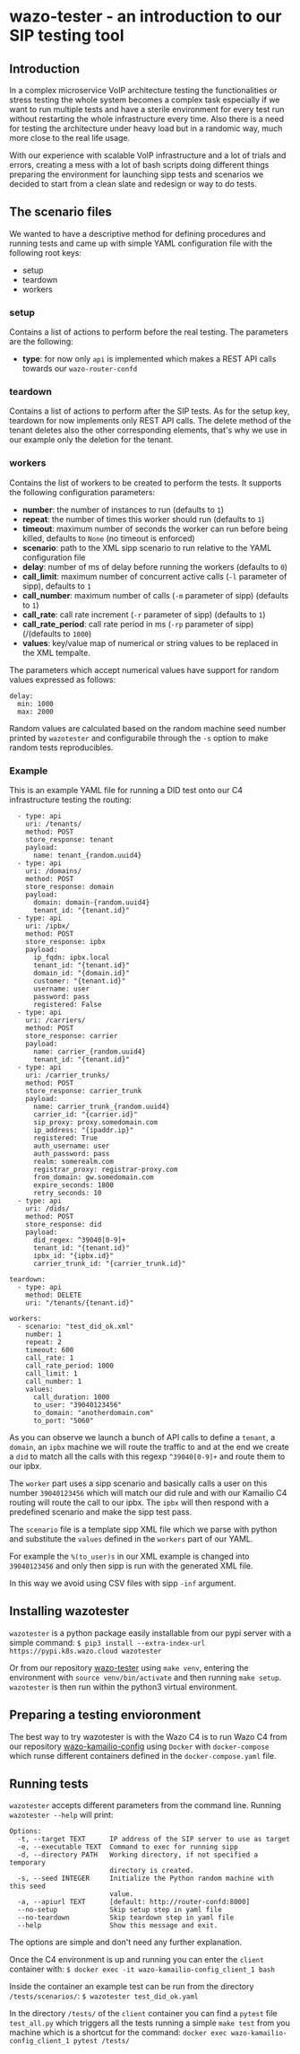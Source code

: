 # wazo-tester - an introduction to our SIP testing tool

## Introduction
In a complex microservice VoIP architecture testing the functionalities or stress testing the whole system becomes a complex task especially if we want to run multiple tests and have a sterile environment for every test run without restarting the whole infrastructure every time. Also there is a need for testing the architecture under heavy load but in a randomic way, much more close to the real life usage.

With our experience with scalable VoIP infrastructure and a lot of trials and errors, creating a mess with a lot of bash scripts doing different things preparing the environment for launching sipp tests and scenarios we decided to start from a clean slate and redesign or way to do tests.


## The scenario files
We wanted to have a descriptive method for defining procedures and running tests and came up with simple YAML configuration file with the following root keys:
* setup
* teardown
* workers

### setup
Contains a list of actions to perform before the real testing. The parameters are the following:
- **type**: for now only `api` is implemented which makes a REST API calls towards our `wazo-router-confd`

### teardown
Contains a list of actions to perform after the SIP tests. As for the setup key, teardown for now implements only REST API calls. The delete method of the tenant deletes also the other corresponding elements, that's why we use in our example only the deletion for the tenant.

### workers
Contains the list of workers to be created to perform the tests. It supports the following configuration parameters:

* **number**: the number of instances to run (defaults to `1`)
* **repeat**: the number of times this worker should run (defaults to `1`)
* **timeout**: maximum number of seconds the worker can run before being killed, defaults to `None` (no timeout is enforced)
* **scenario**: path to the XML sipp scenario to run relative to the YAML configuration file
* **delay**: number of ms of delay before running the workers (defaults to `0`)
* **call_limit**: maximum number of concurrent active calls (`-l` parameter of sipp), defaults to `1`
* **call_number**: maximum number of calls (`-m` parameter of sipp) (defaults to `1`)
* **call_rate**: call rate increment (`-r` parameter of sipp) (defaults to `1`)
* **call\_rate\_period**: call rate period in ms (`-rp` parameter of sipp) (/(defaults to `1000`)
* **values**: key/value map of numerical or string values to be replaced in the XML tempalte.

The parameters which accept numerical values have support for random values expressed as follows:
```
delay:
  min: 1000
  max: 2000
```

Random values are calculated based on the random machine seed number printed by `wazotester` and configurabile through the `-s` option to make random tests reproducibles.

### Example
This is an example YAML file for running a DID test onto our C4 infrastructure testing the routing:

```setup:
  - type: api
    uri: /tenants/
    method: POST
    store_response: tenant
    payload:
      name: tenant_{random.uuid4}
  - type: api
    uri: /domains/
    method: POST
    store_response: domain
    payload:
      domain: domain-{random.uuid4}
      tenant_id: "{tenant.id}"
  - type: api
    uri: /ipbx/
    method: POST
    store_response: ipbx
    payload:
      ip_fqdn: ipbx.local
      tenant_id: "{tenant.id}"
      domain_id: "{domain.id}"
      customer: "{tenant.id}"
      username: user
      password: pass
      registered: False
  - type: api
    uri: /carriers/
    method: POST
    store_response: carrier
    payload:
      name: carrier_{random.uuid4}
      tenant_id: "{tenant.id}"
  - type: api
    uri: /carrier_trunks/
    method: POST
    store_response: carrier_trunk
    payload:
      name: carrier_trunk_{random.uuid4}
      carrier_id: "{carrier.id}"
      sip_proxy: proxy.somedomain.com
      ip_address: "{ipaddr.ip}"
      registered: True
      auth_username: user
      auth_password: pass
      realm: somerealm.com
      registrar_proxy: registrar-proxy.com
      from_domain: gw.somedomain.com
      expire_seconds: 1800
      retry_seconds: 10
  - type: api
    uri: /dids/
    method: POST
    store_response: did
    payload:
      did_regex: ^39040[0-9]+
      tenant_id: "{tenant.id}"
      ipbx_id: "{ipbx.id}"
      carrier_trunk_id: "{carrier_trunk.id}"

teardown:
  - type: api
    method: DELETE
    uri: "/tenants/{tenant.id}"
    
workers:
  - scenario: "test_did_ok.xml"
    number: 1
    repeat: 2
    timeout: 600
    call_rate: 1
    call_rate_period: 1000
    call_limit: 1
    call_number: 1
    values:
      call_duration: 1000
      to_user: "39040123456"
      to_domain: "anotherdomain.com"
      to_port: "5060"
```

As you can observe we launch a bunch of API calls to define a `tenant`, a `domain`, an `ipbx` machine we will route the traffic to and at the end we create a `did` to match all the calls with this regexp `^39040[0-9]+` and route them to our ipbx.

The `worker` part uses a sipp scenario and basically calls a user on this number `39040123456` which will match our did rule and with our Kamailio C4 routing will route the call to our ipbx. The `ipbx` will then respond with a predefined scenario and make the sipp test pass.

The `scenario` file is a template sipp XML file which we parse with python and substitute the `values` defined in the `workers` part of our YAML. 

For example the `%(to_user)s` in our XML example is changed into `39040123456` and only then sipp is run with the generated XML file.

In this way we avoid using CSV files with sipp `-inf` argument.


## Installing wazotester
`wazotester` is a python package easily installable from our pypi server with a simple command:
```$ pip3 install --extra-index-url https://pypi.k8s.wazo.cloud wazotester```

Or from our repository [wazo-tester](https://github.com/wazo-platform/wazo-tester) using `make venv`, entering the environment with `source venv/bin/activate` and then running `make setup`. `wazotester` is then run within the python3 virtual environment.


## Preparing a testing envioronment
  
The best way to try wazotester is with the Wazo C4 is to run Wazo C4 from our repository [wazo-kamailio-config](https://github.com/wazo-platform/wazo-kamailio-config) using `Docker` with `docker-compose` which runse different containers defined in the `docker-compose.yaml` file.


## Running tests
`wazotester` accepts different parameters from the command line. Running `wazotester --help` will print:
```
Options:
  -t, --target TEXT      IP address of the SIP server to use as target
  -e, --executable TEXT  Command to exec for running sipp
  -d, --directory PATH   Working directory, if not specified a temporary
                         directory is created. 
  -s, --seed INTEGER     Initialize the Python random machine with this seed
                         value.
  -a, --apiurl TEXT      [default: http://router-confd:8000]
  --no-setup             Skip setup step in yaml file
  --no-teardown          Skip teardown step in yaml file
  --help                 Show this message and exit.
  ```

The options are simple and don't need any further explanation.

Once the C4 environment is up and running you can enter the `client` container with:
```$ docker exec -it wazo-kamailio-config_client_1 bash```

Inside the container an example test can be run from the directory `/tests/scenarios/`:
```$ wazotester test_did_ok.yaml```

In the directory `/tests/` of the `client` container you can find a `pytest` file `test_all.py` which triggers all the tests running a simple `make test` from you machine which is a shortcut for the command:
```docker exec wazo-kamailio-config_client_1 pytest /tests/```

